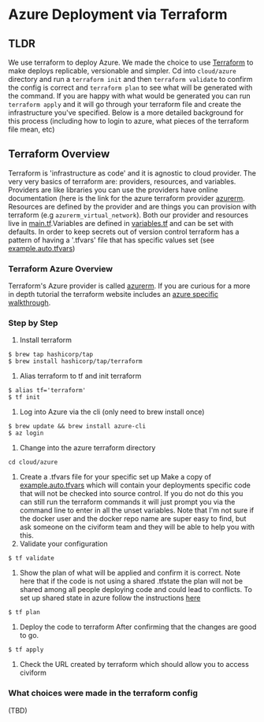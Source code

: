 # Azure Deployment via Terraform

## TLDR

We use terraform to deploy Azure. We made the choice to use [Terraform](https://www.terraform.io/intro) to make deploys replicable, versionable and simpler. Cd into `cloud/azure` directory and run a `terraform init` and then `terraform validate` to confirm the config is correct and `terraform plan` to see what will be generated with the command. If you are happy with what would be generated you can run `terraform apply` and it will go through your terraform file and create the infrastructure you've specified. Below is a more detailed background for this process (including how to login to azure, what pieces of the terraform file mean, etc)

## Terraform Overview

Terraform is 'infrastructure as code' and it is agnostic to cloud provider. The very very basics of terraform are: providers, resources, and variables. Providers are like libraries you can use the providers have online documentation (here is the link for the azure terraform provider [azurerm](https://registry.terraform.io/providers/hashicorp/azurerm/latest/docs). Resources are defined by the provider and are things you can provision with terraform (e.g `azurerm_virtual_network`). Both our provider and resources live in [main.tf](https://github.com/seattle-uat/civiform/blob/main/cloud/azure/main.tf).Variables are defined in [variables.tf](https://github.com/seattle-uat/civiform/blob/main/cloud/azure/variables.tf) and can be set with defaults. In order to keep secrets out of version control terraform has a pattern of having a '.tfvars' file that has specific values set (see [example.auto.tfvars](https://github.com/seattle-uat/civiform/blob/main/cloud/azure/example.auto.tfvars))

### Terraform Azure Overview

Terraform's Azure provider is called [azurerm](https://registry.terraform.io/providers/hashicorp/azurerm/latest/docs). If you are curious for a more in depth tutorial the terraform website includes an [azure specific walkthrough](https://learn.hashicorp.com/tutorials/terraform/infrastructure-as-code?in=terraform/azure-get-started).

### Step by Step

1. Install terraform

```
$ brew tap hashicorp/tap
$ brew install hashicorp/tap/terraform
```

1. Alias terraform to tf and init terraform

```
$ alias tf='terraform'
$ tf init
```

1. Log into Azure via the cli (only need to brew install once)

```
$ brew update && brew install azure-cli
$ az login
```

1. Change into the azure terraform directory

```
cd cloud/azure
```

1. Create a .tfvars file for your specific set up Make a copy of [example.auto.tfvars](https://github.com/seattle-uat/civiform/blob/main/cloud/azure/example.auto.tfvars) which will contain your deployments specific code that will not be checked into source control. If you do not do this you can still run the terraform commands it will just prompt you via the command line to enter in all the unset variables. Note that I'm not sure if the docker user and the docker repo name are super easy to find, but ask someone on the civiform team and they will be able to help you with this.
2. Validate your configuration

```
$ tf validate
```

1. Show the plan of what will be applied and confirm it is correct. Note here that if the code is not using a shared .tfstate the plan will not be shared among all people deploying code and could lead to conflicts. To set up shared state in azure follow the instructions [here](https://docs.microsoft.com/en-us/azure/developer/terraform/store-state-in-azure-storage?tabs=azure-cli)

```
$ tf plan
```

1. Deploy the code to terraform After confirming that the changes are good to go.

```
$ tf apply
```

1. Check the URL created by terraform which should allow you to access civiform

### What choices were made in the terraform config

(TBD)
